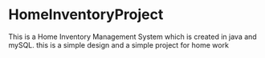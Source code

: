# HomeInventoryProject
This is a Home Inventory Management System which is created in java and mySQL. this is a simple design and a simple project for home work
